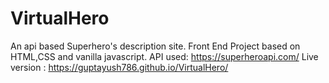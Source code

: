 # VirtualHero
An api based Superhero's description site.
Front End Project based on HTML,CSS and vanilla javascript.
API used: https://superheroapi.com/
Live version : https://guptayush786.github.io/VirtualHero/
